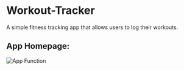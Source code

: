 # Workout-Tracker
A simple fitness tracking app that allows users to log their workouts.

## App Homepage:

![App Function]()
